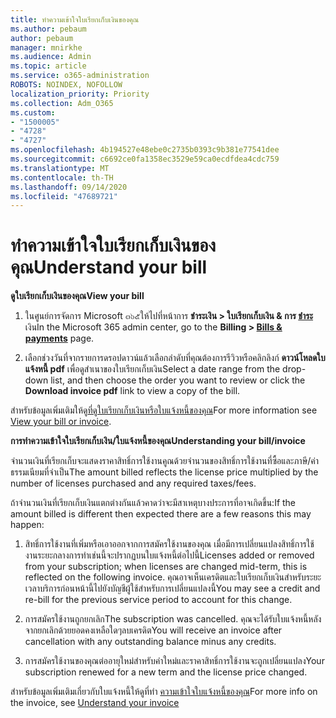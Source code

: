 ```yaml
---
title: ทำความเข้าใจใบเรียกเก็บเงินของคุณ
ms.author: pebaum
author: pebaum
manager: mnirkhe
ms.audience: Admin
ms.topic: article
ms.service: o365-administration
ROBOTS: NOINDEX, NOFOLLOW
localization_priority: Priority
ms.collection: Adm_O365
ms.custom:
- "1500005"
- "4728"
- "4727"
ms.openlocfilehash: 4b194527e48ebe0c2735b0393c9b381e77541dee
ms.sourcegitcommit: c6692ce0fa1358ec3529e59ca0ecdfdea4cdc759
ms.translationtype: MT
ms.contentlocale: th-TH
ms.lasthandoff: 09/14/2020
ms.locfileid: "47689721"
---
```

# <a name="understand-your-bill"></a><span data-ttu-id="568cc-102">ทำความเข้าใจใบเรียกเก็บเงินของคุณ</span><span class="sxs-lookup"><span data-stu-id="568cc-102">Understand your bill</span></span>

<span data-ttu-id="568cc-103">**ดูใบเรียกเก็บเงินของคุณ**</span><span class="sxs-lookup"><span data-stu-id="568cc-103">**View your bill**</span></span>

1. <span data-ttu-id="568cc-104">ในศูนย์การจัดการ Microsoft ๓๖๕ให้ไปที่หน้าการ **ชำระเงิน > ใบเรียกเก็บเงิน & การ [ชำระ](https://go.microsoft.com/fwlink/p/?linkid=848039)** เงิน</span><span class="sxs-lookup"><span data-stu-id="568cc-104">In the Microsoft 365 admin center, go to the **Billing > [Bills & payments](https://go.microsoft.com/fwlink/p/?linkid=848039)** page.</span></span>

2. <span data-ttu-id="568cc-105">เลือกช่วงวันที่จากรายการดรอปดาวน์แล้วเลือกลำดับที่คุณต้องการรีวิวหรือคลิกลิงก์ **ดาวน์โหลดใบแจ้งหนี้ pdf** เพื่อดูสำเนาของใบเรียกเก็บเงิน</span><span class="sxs-lookup"><span data-stu-id="568cc-105">Select a date range from the drop-down list, and then choose the order you want to review or click the **Download invoice pdf** link to view a copy of the bill.</span></span>

<span data-ttu-id="568cc-106">สำหรับข้อมูลเพิ่มเติมให้ดู[ที่ดูใบเรียกเก็บเงินหรือใบแจ้งหนี้ของคุณ](https://docs.microsoft.com/microsoft-365/commerce/billing-and-payments/view-your-bill-or-invoice)</span><span class="sxs-lookup"><span data-stu-id="568cc-106">For more information see [View your bill or invoice](https://docs.microsoft.com/microsoft-365/commerce/billing-and-payments/view-your-bill-or-invoice).</span></span>

<span data-ttu-id="568cc-107">**การทำความเข้าใจใบเรียกเก็บเงิน/ใบแจ้งหนี้ของคุณ**</span><span class="sxs-lookup"><span data-stu-id="568cc-107">**Understanding your bill/invoice**</span></span>

<span data-ttu-id="568cc-108">จำนวนเงินที่เรียกเก็บจะแสดงราคาสิทธิ์การใช้งานคูณด้วยจำนวนของสิทธิ์การใช้งานที่ซื้อและภาษี/ค่าธรรมเนียมที่จำเป็น</span><span class="sxs-lookup"><span data-stu-id="568cc-108">The amount billed reflects the license price multiplied by the number of licenses purchased and any required taxes/fees.</span></span>

<span data-ttu-id="568cc-109">ถ้าจำนวนเงินที่เรียกเก็บเงินแตกต่างกันแล้วคาดว่าจะมีสาเหตุบางประการที่อาจเกิดขึ้น:</span><span class="sxs-lookup"><span data-stu-id="568cc-109">If the amount billed is different then expected there are a few reasons this may happen:</span></span>

1. <span data-ttu-id="568cc-110">สิทธิ์การใช้งานที่เพิ่มหรือเอาออกจากการสมัครใช้งานของคุณ เมื่อมีการเปลี่ยนแปลงสิทธิ์การใช้งานระยะกลางการทำเช่นนี้จะปรากฏบนใบแจ้งหนี้ต่อไปนี้</span><span class="sxs-lookup"><span data-stu-id="568cc-110">Licenses added or removed from your subscription; when licenses are changed mid-term, this is reflected on the following invoice.</span></span>  <span data-ttu-id="568cc-111">คุณอาจเห็นเครดิตและใบเรียกเก็บเงินสำหรับระยะเวลาบริการก่อนหน้านี้ไปยังบัญชีผู้ใช้สำหรับการเปลี่ยนแปลงนี้</span><span class="sxs-lookup"><span data-stu-id="568cc-111">You may see a credit and re-bill for the previous service period to account for this change.</span></span>

2. <span data-ttu-id="568cc-112">การสมัครใช้งานถูกยกเลิก</span><span class="sxs-lookup"><span data-stu-id="568cc-112">The subscription was cancelled.</span></span>  <span data-ttu-id="568cc-113">คุณจะได้รับใบแจ้งหนี้หลังจากยกเลิกด้วยยอดคงเหลือใดๆลบเครดิต</span><span class="sxs-lookup"><span data-stu-id="568cc-113">You will receive an invoice after cancellation with any outstanding balance minus any credits.</span></span>

3. <span data-ttu-id="568cc-114">การสมัครใช้งานของคุณต่ออายุใหม่สำหรับคำใหม่และราคาสิทธิ์การใช้งานจะถูกเปลี่ยนแปลง</span><span class="sxs-lookup"><span data-stu-id="568cc-114">Your subscription renewed for a new term and the license price changed.</span></span>  

<span data-ttu-id="568cc-115">สำหรับข้อมูลเพิ่มเติมเกี่ยวกับใบแจ้งหนี้ให้ดูที่ทำ [ความเข้าใจใบแจ้งหนี้ของคุณ](https://support.office.com/article/Understand-your-invoice-for-Office-365-for-business-0724b428-fb59-4962-8c37-6674166d7507)</span><span class="sxs-lookup"><span data-stu-id="568cc-115">For more info on the invoice, see [Understand your invoice](https://support.office.com/article/Understand-your-invoice-for-Office-365-for-business-0724b428-fb59-4962-8c37-6674166d7507)</span></span>
